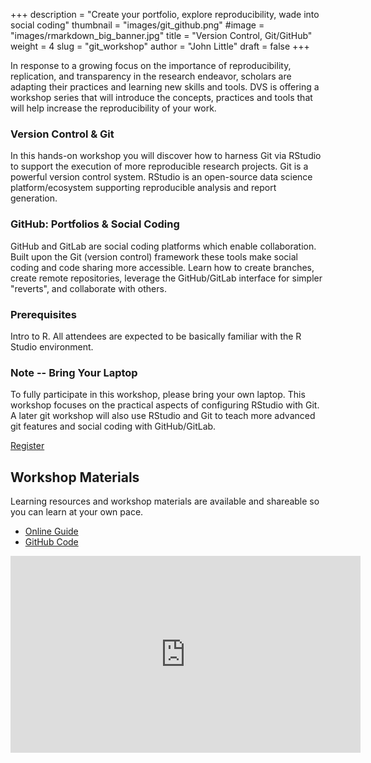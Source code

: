 +++
description = "Create your portfolio, explore reproducibility, wade into social coding"
thumbnail = "images/git_github.png"
#image = "images/rmarkdown_big_banner.jpg"
title = "Version Control, Git/GitHub"
weight = 4
slug = "git_workshop"
author = "John Little"
draft = false
+++

	
In response to a growing focus on the importance of reproducibility, replication, and transparency in the research endeavor, scholars are adapting their practices and learning new skills and tools. DVS is offering a workshop series that will introduce the concepts, practices and tools that will help increase the reproducibility of your work.

### Version Control & Git

In this hands-on workshop you will discover how to harness Git via RStudio to support the execution of more reproducible research projects. Git is a powerful version control system.  RStudio is an open-source data science platform/ecosystem supporting reproducible analysis and report generation. 

### GitHub: Portfolios & Social Coding

GitHub and GitLab are social coding platforms which enable collaboration.  Built upon the Git (version control) framework these tools make social coding and code sharing more accessible.  Learn how to create branches, create remote repositories, leverage the GitHub/GitLab interface for simpler "reverts", and collaborate with others.  


### Prerequisites  

Intro to R. All attendees are expected to be basically familiar with the R Studio environment.  

### Note -- Bring Your Laptop
To fully participate in this workshop, please bring your own laptop.  This workshop focuses on the practical aspects of configuring RStudio with Git.  A later git workshop will also use RStudio and Git to teach more advanced git features and social coding with GitHub/GitLab.

<a href="https://duke.libcal.com/event/4799334" class="button big">Register</a>

## Workshop Materials

Learning resources and workshop materials are available and shareable so you can learn at your own pace. 

- [Online Guide](https://git-rfun.library.duke.edu/)
- [GitHub Code](https://github.com/data-and-visualization/git-tutorial)

<iframe width="560" height="315" src="https://www.youtube.com/embed/Ao4uwcbMp-0" frameborder="0" allow="autoplay; encrypted-media" allowfullscreen></iframe>

